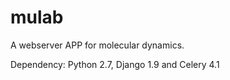 # mulab

A webserver APP for molecular dynamics.

Dependency:
Python 2.7, Django 1.9 and Celery 4.1
